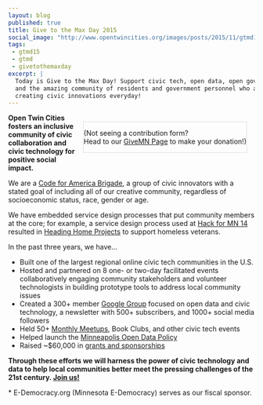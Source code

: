 ```yaml
---
layout: blog
published: true
title: Give to the Max Day 2015 
social_image: "http://www.opentwincities.org/images/posts/2015/11/gtmd15.jpg"
tags: 
 - gtmd15 
 - gtmd
 - givetothemaxday
excerpt: |
  Today is Give to the Max Day! Support civic tech, open data, open government,
  and the amazing community of residents and government personnel who are
  creating civic innovations everyday!
---
```


<div style="float: right; border: 1px solid #DDD; margin: 1rem; max-width: 100%;">
<script src="https://widgets.kimbia.com/widgets/form.js?channel=givemn-annual/project-embed&messagingProfile=5076221-Open-Twin-Cities&krpc=true&metadata=%7B%22projectTag%22%3A%225076221%22%2C%22projectName%22%3A%22Open%20Twin%20Cities%22%2C%22orgId%22%3A%225650419%22%2C%22orgName%22%3A%22Minnesota%20E-Democracy%22%2C%22projectReportingCode%22%3A%22opentwincities%22%7D&urlData=%7B%22doneeType%22%3A%22project%22%2C%22doneeId%22%3A%225076221%22%7D"></script>
<p>(Not seeing a contribution form?<br/>Head to our <a href="https://www.givemn.org/project/Open-Twin-Cities">GiveMN Page</a> to make your donation!)</p>
</div>

**Open Twin Cities fosters an inclusive community of civic collaboration and civic technology for positive social impact.**

We are a [Code for America Brigade](http://brigade.codeforamerica.org/), a 
group of civic innovators with a stated goal of including all of our creative 
community, regardless of socioeconomic status, race, gender or age. 

We have embedded service design processes that put community members at the 
core; for example, a service design process used at [Hack for MN 14](/events/2014/06/21/hack-for-mn-2014/) 
resulted in [Heading Home Projects](/2014/07/16/hack-for-mn-2014-heading-home-projects/) 
to support homeless veterans.


In the past three years, we have...

- Built one of the largest regional online civic tech communities in the U.S.
- Hosted and partnered on 8 one- or two-day facilitated events collaboratively engaging community stakeholders and volunteer technologists in building prototype tools to address local community issues
- Created a 300+ member [Google Group](https://groups.google.com/forum/#!forum/twin-cities-brigade) focused on open data and civic technology, a newsletter with 500+ subscribers, and 1000+ social media followers
- Held 50+ [Monthly Meetups](http://www.meetup.com/OpenTwinCities/), Book Clubs, and other civic tech events
- Helped launch the [Minneapolis Open Data Policy](/2014/07/31/minneapolis-passes-open-data-policy/)
- Raised ~$60,000 in [grants and sponsorships](/sponsors/)

**Through these efforts we will harness the power of civic technology and data to help local communities better meet the pressing challenges of the 21st century.  [Join us!](/)**

\* E-Democracy.org (Minnesota E-Democracy) serves as our fiscal sponsor.
